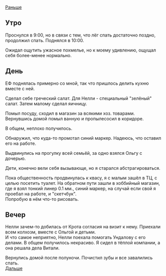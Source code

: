 [Раньше](2020.06.05.md)  
## Утро
Проснулся в 9:00, но в связи с тем, что лёг спать достаточно поздно, продолжил спать. Поднялся в 10:00.

Ожидал ощутить ужасное похмелье, но к моему удивлению, ощущал себя более-менее нормально.
## День
ЕФ поднялась примерно со мной, так что пришлось делить кухню вместе с ней.

Сделал себе греческий салат. Для Нелли - специальный "зелёный" салат. Затем малому сделал яичницу.

Помыл посуду, сходил в магазин за всякими хоз. товарами.  
Вернувшись домой помыл ванную и пропылесосил в коридоре.

В общем, неплохо получилось.

Обнаружил, что куда-то промотал синий маркер. Надеюсь, что оставил его на работе.

Выдвинулись на прогулку всей семьёй, за одно взялся Ольгу с дочерью.

Дети, конечно вели себя вызывающе, но я старался абстрагироваться.

Пока общественность продвинулась к квасу, я с малым зашёл в ТЦ, с целью посетить туалет. На обратном пути зашли в хоббийный магазин, где я взял тонкий линер 0.1 мм., синий маркер, на случай если свой я проебал на работе, и "скетчбук".  
Попробую в нём что-то рисовать.
## Вечер
Нелли зачем-то добилась от Крота согласия на визит к нему. Приехали всем колхозм, вместе с Ольгой и детьми.  
И что самое неприятно, Нелли поехала помогать Ундалову с его делами. В общем получилось некрасиво. Я сидел в тёплой компании, а она решала дела Витали.  

Вернулись домой после полуночи. Почистил зубы и все завалились спать.  
[Дальше](2020.06.07.md)